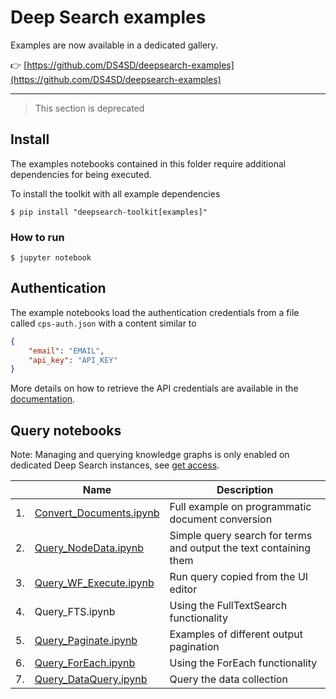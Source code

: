 # Deep Search examples

Examples are now available in a dedicated gallery.

:point_right: [https://github.com/DS4SD/deepsearch-examples](https://github.com/DS4SD/deepsearch-examples)


---

> This section is deprecated


## Install

The examples notebooks contained in this folder require additional dependencies for being executed.

To install the toolkit with all example dependencies

```console
$ pip install "deepsearch-toolkit[examples]"
```


### How to run

```console
$ jupyter notebook
```


## Authentication

The example notebooks load the authentication credentials from a file called `cps-auth.json` with a content similar to 
```json
{
    "email": "EMAIL",
    "api_key": "API_KEY"
}
```

More details on how to retrieve the API credentials are available in the [documentation](https://ds4sd.github.io/deepsearch-toolkit/getting_started/#authentication).


## Query notebooks

Note: Managing and querying knowledge graphs is only enabled on dedicated Deep Search instances, see [get access](https://ds4sd.github.io/).

|    | Name              | Description |
| -- | ----------------- | ----------- |
| 1. | [Convert_Documents.ipynb](notebooks/Convert_Documents.ipynb) | Full example on programmatic document conversion |
| 2. | [Query_NodeData.ipynb](notebooks/Query_NodeData.ipynb) | Simple query search for terms and output the text containing them |
| 3. | [Query_WF_Execute.ipynb](notebooks/Query_WF_Execute.ipynb) | Run query copied from the UI editor |
| 4. | Query_FTS.ipynb | Using the FullTextSearch functionality |
| 5. | [Query_Paginate.ipynb](notebooks/Query_Paginate.ipynb) | Examples of different output pagination |
| 6. | [Query_ForEach.ipynb](notebooks/Query_ForEach.ipynb) | Using the ForEach functionality |
| 7. | [Query_DataQuery.ipynb](notebooks/Query_DataQuery.ipynb) | Query the data collection |

